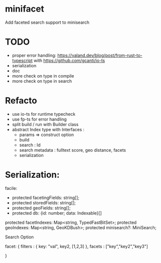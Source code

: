# minifacet

Add faceted search support to minisearch

# TODO

- proper error handling: https://valand.dev/blog/post/from-rust-to-typescript with https://github.com/gcanti/io-ts
- serialization
- doc
- more check on type in compile
- more check on type in search

# Refacto

- use io-ts for runtime typecheck
- use fp-ts for error handling
- split build / run with Builder class
- abstract Index type with Interfaces :
  - params => construct option
  - build
  - search : Id
  - search metadata : fulltext score, geo distance, facets
  - serialization

# Serialization:

facile:

- protected facetingFields: string[];
- protected storedFields: string[];
- protected geoFields: string[];
- protected db: {id: number; data: Indexable}[]

protected facetIndexes: Map<string, TypedFastBitSet>;
protected geoIndexes: Map<string, GeoKDBush<Coordinates>>;
protected minisearch?: MiniSearch;

Search Option

facet: {
filters : {
key: "val",
key2, [1,2,3]
},
facets : ["key","key2","key3"]

}
